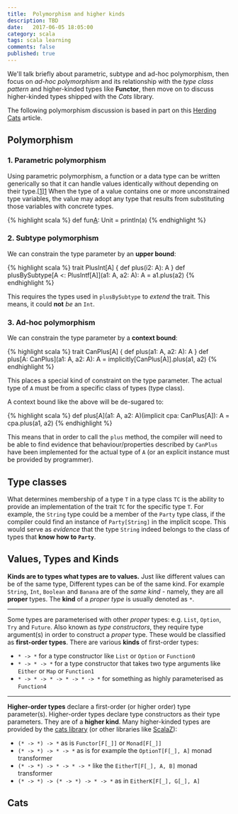 ```yaml
---
title:  Polymorphism and higher kinds
description: TBD
date:   2017-06-05 18:05:00
category: scala
tags: scala learning
comments: false
published: true
---
```


We'll talk briefly about parametric, subtype and ad-hoc polymorphism, then focus on _ad-hoc polymorphism_ and its relationship with the _type class pattern_ and higher-kinded types like **Functor**, then move on to discuss higher-kinded types shipped with the _Cats_ library.



The following polymorphism discussion is based in part on this [Herding Cats](http://eed3si9n.com/herding-cats/polymorphism.html) article.

## Polymorphism
### 1. Parametric polymorphism

Using parametric polymorphism, a function or a data type can be written generically so that it can handle values identically without depending on their type.[[1]][1] When the type of a value contains one or more unconstrained type variables, the value may adopt any type that results from substituting those variables with concrete types.

{% highlight scala %}
  def fun[A](a:A): Unit = println(a)
{% endhighlight %}

### 2. Subtype polymorphism

We can constrain the type parameter by an **upper bound**: 

{% highlight scala %}
trait PlusInt[A] {
  def plus(i2: A): A
}
def plusBySubtype[A <: PlusIntf[A]](a1: A, a2: A): A =
  a1.plus(a2)
{% endhighlight %}

This requires the types used in `plusBySubtype` to _extend_ the trait. This means, it could **not** _be_ an `Int`.

### 3. Ad-hoc polymorphism

We can constrain the type parameter by a **context bound**: 

{% highlight scala %}
trait CanPlus[A] {
  def plus(a1: A, a2: A): A
}
def plus[A: CanPlus](a1: A, a2: A): A =
  implicitly[CanPlus[A]].plus(a1, a2)
{% endhighlight %}

This places a special kind of constraint on the type parameter. The actual type of `A` must be from a specific class of types (type class).

A context bound like the above will be de-sugared to:

{% highlight scala %}
def plus[A](a1: A, a2: A)(implicit cpa: CanPlus[A]): A =
  cpa.plus(a1, a2)
{% endhighlight %}

This means that in order to call the `plus` method, the compiler will need to be able to find evidence that behaviour/properties described by `CanPlus` have been implemented for the actual type of `A` (or an explicit instance must be provided by programmer).

## Type classes

What determines membership of a type `T` in a type class `TC` is the ability to provide an implementation of the trait `TC` for the specific type `T`. For example, the `String` type could be a member of the `Party` type class, if the compiler could find an instance of `Party[String]` in the implicit scope. This would serve as _evidence_ that the type `String` indeed belongs to the class of types that __know how to `Party`__.

## Values, Types and Kinds

**Kinds are to types what types are to values.** Just like different values can be of the same type, Different types can be of the same kind. For example `String`, `Int`, `Boolean` and `Banana` are of the _same kind_ - namely, they are all **proper** types. The **kind** of a _proper type_ is usually denoted as `*`.

-----

Some types are parameterised with other _proper_ types: e.g. `List`, `Option`, `Try` and `Future`. Also known as _type constructors_, they require type argument(s) in order to construct a _proper_ type. These would be classified as **first-order types**. There are various **kinds** of first-order types: 
 - `* -> *` for a type constructor like `List` or `Option` or `Function0`
 - `* -> * -> *` for a type constructor that takes two type arguments like `Either` or `Map` or `Function1`
 - `* -> * -> * -> * -> * -> *` for something as highly parameterised as `Function4`

-----

**Higher-order types** declare a first-order (or higher order) type parameter(s). Higher-order types declare type constructors as their type parameters. They are of a **higher kind**. Many higher-kinded types are provided by the [cats library][2] (or other libraries like [ScalaZ][3]):
 - `(* -> *) -> *` as is `Functor[F[_]]` or `Monad[F[_]]`
 - `(* -> *) -> * -> *` as is for example the `OptionT[F[_], A]` monad transformer
 - `(* -> *) -> * -> * -> *` like the `EitherT[F[_], A, B]` monad transformer
 - `(* -> *) -> (* -> *) -> * -> *` as in `EitherK[F[_], G[_], A]`

## Cats

[1]: https://en.wikipedia.org/wiki/Parametric_polymorphism#CITEREFPierce2002
[2]: http://typelevel.org/cats/
[3]: http://scalaz.github.io/scalaz/

